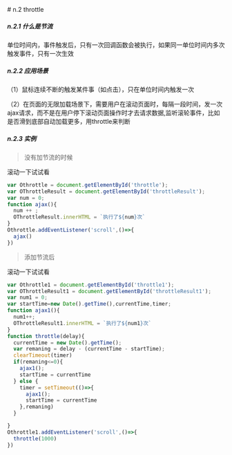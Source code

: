 <link rel="stylesheet"  href="../assets/common.css">
# n.2 throttle

##### n.2.1 什么是节流
单位时间内，事件触发后，只有一次回调函数会被执行，如果同一单位时间内多次触发事件，只有一次生效

##### n.2.2 应用场景

（1）鼠标连续不断的触发某件事（如点击），只在单位时间内触发一次

（2）在页面的无限加载场景下，需要用户在滚动页面时，每隔一段时间，发一次ajax请求，而不是在用户停下滚动页面操作时才去请求数据,监听滚轮事件，比如是否滑到底部自动加载更多，用throttle来判断

##### n.2.3 实例
>没有加节流的时候

<div class="mb">
  <div id="throttleResult" style="color:red"></div>
  <div class="throttle" id="throttle">
    <div>滚动一下试试看</div>
  </div>
</div>

<script type="text/javascript">
var Othrottle = document.getElementById('throttle');
var OThrottleResult = document.getElementById('throttleResult');
var num = 0;
function ajax(){
  num ++ ;
  OThrottleResult.innerHTML = `执行了${num}次`
}
Othrottle.addEventListener('scroll',()=>{
  ajax()
})
</script>

```js
var Othrottle = document.getElementById('throttle');
var OThrottleResult = document.getElementById('throttleResult');
var num = 0;
function ajax(){
  num ++ ;
  OThrottleResult.innerHTML = `执行了${num}次`
}
Othrottle.addEventListener('scroll',()=>{
  ajax()
})
```

>添加节流后

<div class="mb">
  <div id="throttleResult1" style="color:red"></div>
  <div class="throttle" id="throttle1">
    <div>滚动一下试试看</div>
  </div>
</div>

<script type="text/javascript">
var Othrottle1 = document.getElementById('throttle1');
var OThrottleResult1 = document.getElementById('throttleResult1');
var num1 = 0; 
var startTime,currentTime,timer;
function ajax1(){
  num1++;
  OThrottleResult1.innerHTML = `执行了${num1}次`
}
function throttle(delay){
  currentTime = new Date().getTime();
  var remaning = delay - (currentTime - startTime);
  clearTimeout(timer)
  if(remaning<=0){
    ajax1();
    startTime = currentTime
  } else {
    timer = setTimeout(()=>{
      ajax1();
      startTime = currentTime
    },remaning)
  }

}
Othrottle1.addEventListener('scroll',()=>{
  throttle(1000)
})
</script>

```js
var Othrottle1 = document.getElementById('throttle1');
var OThrottleResult1 = document.getElementById('throttleResult1');
var num1 = 0; 
var startTime=new Date().getTime(),currentTime,timer;
function ajax1(){
  num1++;
  OThrottleResult1.innerHTML = `执行了${num1}次`
}
function throttle(delay){
  currentTime = new Date().getTime();
  var remaning = delay - (currentTime - startTime);
  clearTimeout(timer)
  if(remaning<=0){
    ajax1();
    startTime = currentTime
  } else {
    timer = setTimeout(()=>{
      ajax1();
      startTime = currentTime
    },remaning)
  }

}
Othrottle1.addEventListener('scroll',()=>{
  throttle(1000)
})
```

